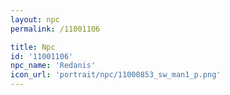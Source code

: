 ```yaml
---
layout: npc
permalink: /11001106

title: Npc
id: '11001106'
npc_name: 'Redanis'
icon_url: 'portrait/npc/11000853_sw_man1_p.png'
---
```

